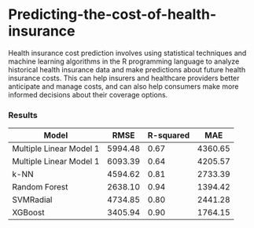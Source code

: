 # Predicting-the-cost-of-health-insurance

Health insurance cost prediction involves using statistical techniques and machine learning algorithms in the R programming language to analyze historical health insurance data and make predictions about future health insurance costs. This can help insurers and healthcare providers better anticipate and manage costs, and can also help consumers make more informed decisions about their coverage options.

### Results

<table>
  <thead>
    <tr>
      <th>Model</th>
      <th>RMSE</th>
      <th>R-squared</th>
      <th>MAE</th>
    </tr>
   </thead>
   <tbody>
     <tr>
       <td>Multiple Linear Model 1</td>
       <td>5994.48</td>
       <td>0.67</td>
       <td>4360.65</td>
     </tr>
     <tr>
       <td>Multiple Linear Model 1</td>
       <td>6093.39</td>
       <td>0.64</td>
       <td>4205.57</td>
     </tr>
     <tr>
       <td>k-NN</td>
       <td>4594.62</td>
       <td>0.81</td>
       <td>2733.39</td>
     </tr>
     <tr>
       <td>Random Forest</td>
       <td>2638.10</td>
       <td>0.94</td>
       <td>1394.42</td>
     </tr>
     <tr>
       <td>SVMRadial</td>
       <td>4734.85</td>
       <td>0.80</td>
       <td>2441.28</td>
     </tr>
     <tr>
       <td>XGBoost</td>
       <td>3405.94</td>
       <td>0.90</td>
       <td>1764.15</td>
     </tr>
     <tr>
     </tr>
  </tbody>
</table>
